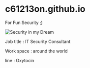 # c61213on.github.io

For Fun Security ;)

![Security in my Dream](the_scream)

Job title : IT Security Consultant

Work space : around the world

line : Oxytocin
